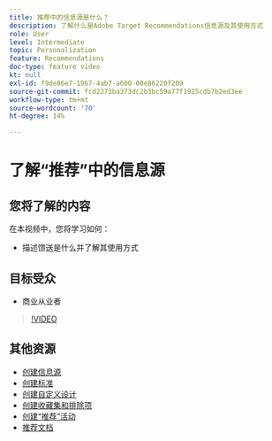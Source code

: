 ```yaml
---
title: 推荐中的信息源是什么？
description: 了解什么是Adobe Target Recommendations信息源及其使用方式
role: User
level: Intermediate
topic: Personalization
feature: Recommendations
doc-type: feature video
kt: null
exl-id: f9de86e7-1967-4ab7-a600-00e86220f209
source-git-commit: fcd2273ba373dc2b3bc59a77f1925cdb7b2ed3ee
workflow-type: tm+mt
source-wordcount: '70'
ht-degree: 14%

---
```


# 了解“推荐”中的信息源

## 您将了解的内容

在本视频中，您将学习如何：

* 描述馈送是什么并了解其使用方式

## 目标受众

* 商业从业者

>[!VIDEO](https://video.tv.adobe.com/v/33957?quality=12&captions=chi_hans)

## 其他资源

* [创建信息源](create-a-feed.md)
* [创建标准](create-criteria.md)
* [创建自定义设计](create-custom-designs.md)
* [创建收藏集和排除项](create-collections-and-exclusions.md)
* [创建“推荐”活动](create-a-recommendations-activity.md)
* [推荐文档](https://experienceleague.adobe.com/docs/target/using/recommendations/recommendations.html?lang=zh-Hans)
